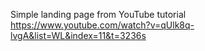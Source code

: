 Simple landing page from YouTube tutorial https://www.youtube.com/watch?v=qUlk8q-lvgA&list=WL&index=11&t=3236s